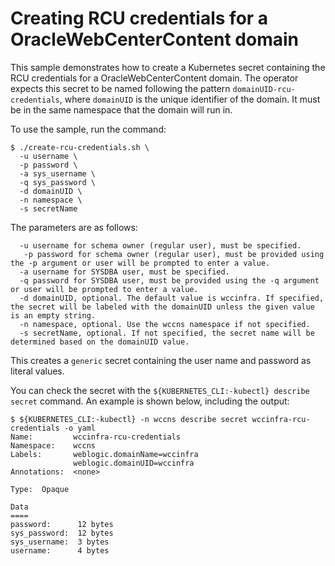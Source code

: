 # Creating RCU credentials for a OracleWebCenterContent domain

This sample demonstrates how to create a Kubernetes secret containing the
RCU credentials for a OracleWebCenterContent domain.  The operator expects this secret to be
named following the pattern `domainUID-rcu-credentials`, where `domainUID`
is the unique identifier of the domain.  It must be in the same namespace
that the domain will run in.

To use the sample, run the command:

```
$ ./create-rcu-credentials.sh \
  -u username \
  -p password \
  -a sys_username \
  -q sys_password \
  -d domainUID \
  -n namespace \
  -s secretName
```

The parameters are as follows:

```  
  -u username for schema owner (regular user), must be specified.
   -p password for schema owner (regular user), must be provided using the -p argument or user will be prompted to enter a value.
  -a username for SYSDBA user, must be specified.
  -q password for SYSDBA user, must be provided using the -q argument or user will be prompted to enter a value.
  -d domainUID, optional. The default value is wccinfra. If specified, the secret will be labeled with the domainUID unless the given value is an empty string.
  -n namespace, optional. Use the wccns namespace if not specified.
  -s secretName, optional. If not specified, the secret name will be determined based on the domainUID value.
```

This creates a `generic` secret containing the user name and password as literal values.

You can check the secret with the `${KUBERNETES_CLI:-kubectl} describe secret` command.  An example is shown below,
including the output:

```
$ ${KUBERNETES_CLI:-kubectl} -n wccns describe secret wccinfra-rcu-credentials -o yaml
Name:         wccinfra-rcu-credentials
Namespace:    wccns
Labels:       weblogic.domainName=wccinfra
              weblogic.domainUID=wccinfra
Annotations:  <none>

Type:  Opaque

Data
====
password:      12 bytes
sys_password:  12 bytes
sys_username:  3 bytes
username:      4 bytes
```

